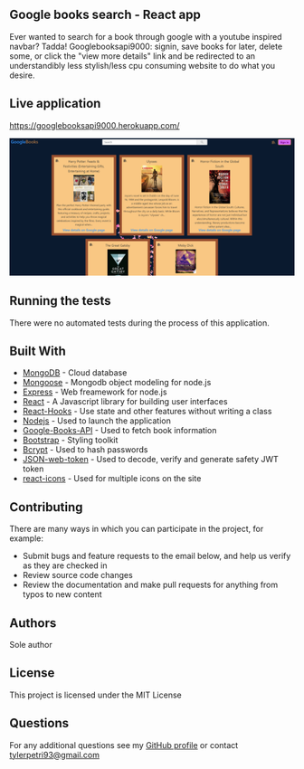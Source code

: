 ## Google books search - React app

Ever wanted to search for a book through google with a youtube inspired navbar? Tadda! Googlebooksapi9000: signin, save books for later, delete some, or click the "view more details" link and be redirected to an understandibly less stylish/less cpu consuming website to do what you desire.

## Live application

https://googlebooksapi9000.herokuapp.com/

![Homepage](client/src/img/Homepage.PNG)

## Running the tests

There were no automated tests during the process of this application. 

## Built With

* [MongoDB](https://www.mongodb.com/) - Cloud database
* [Mongoose](https://mongoosejs.com/) - Mongodb object modeling for node.js
* [Express](https://expressjs.com/) - Web freamework for node.js
* [React](https://reactjs.org/) - A Javascript library for building user interfaces
* [React-Hooks](https://reactjs.org/docs/hooks-intro.html) - Use state and other features without writing a class
* [Nodejs](https://nodejs.org/en/) - Used to launch the application
* [Google-Books-API](https://developers.google.com/books) - Used to fetch book information
* [Bootstrap](https://getbootstrap.com/) - Styling toolkit
* [Bcrypt](https://www.npmjs.com/package/bcrypt) - Used to hash passwords
* [JSON-web-token](https://jwt.io/) - Used to decode, verify and generate safety JWT token
* [react-icons](https://react-icons.github.io/react-icons/search) - Used for multiple icons on the site

## Contributing

There are many ways in which you can participate in the project, for example: 
* Submit bugs and feature requests to the email below, and help us verify as they are checked in 
* Review source code changes
* Review the documentation and make pull requests for anything from typos to new content

## Authors

Sole author

## License

This project is licensed under the MIT License

## Questions

For any additional questions see my [GitHub profile](http://github.com/tylerpetri) or contact tylerpetri93@gmail.com
